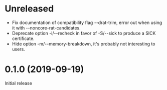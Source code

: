 # Unreleased

- Fix documentation of compatibility flag --drat-trim, error out when using it
  with --noncore-rat-candidates.
- Deprecate option -i/--recheck in favor of -S/--sick to produce a SICK
  certificate.
- Hide option -m/--memory-breakdown, it's probably not interesting to users.

# 0.1.0 (2019-09-19)

Initial release
